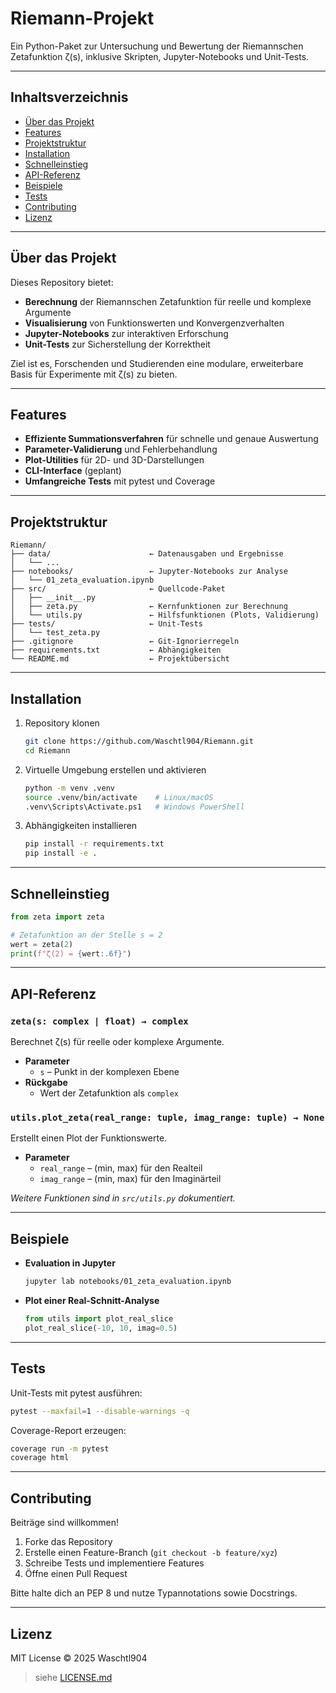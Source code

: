 # Riemann-Projekt

Ein Python-Paket zur Untersuchung und Bewertung der Riemannschen Zetafunktion ζ(s), inklusive Skripten, Jupyter-Notebooks und Unit-Tests.

---

## Inhaltsverzeichnis

- [Über das Projekt](#über-das-projekt)  
- [Features](#features)  
- [Projektstruktur](#projektstruktur)  
- [Installation](#installation)  
- [Schnelleinstieg](#schnelleinstieg)  
- [API-Referenz](#api-referenz)  
- [Beispiele](#beispiele)  
- [Tests](#tests)  
- [Contributing](#contributing)  
- [Lizenz](#lizenz)  

---

## Über das Projekt

Dieses Repository bietet:

- **Berechnung** der Riemannschen Zetafunktion für reelle und komplexe Argumente  
- **Visualisierung** von Funktionswerten und Konvergenzverhalten  
- **Jupyter-Notebooks** zur interaktiven Erforschung  
- **Unit-Tests** zur Sicherstellung der Korrektheit  

Ziel ist es, Forschenden und Studierenden eine modulare, erweiterbare Basis für Experimente mit ζ(s) zu bieten.

---

## Features

- **Effiziente Summationsverfahren** für schnelle und genaue Auswertung  
- **Parameter-Validierung** und Fehlerbehandlung  
- **Plot-Utilities** für 2D- und 3D-Darstellungen  
- **CLI-Interface** (geplant)  
- **Umfangreiche Tests** mit pytest und Coverage  

---

## Projektstruktur

```text
Riemann/
├── data/                      ← Datenausgaben und Ergebnisse
│   └── ...
├── notebooks/                 ← Jupyter-Notebooks zur Analyse
│   └── 01_zeta_evaluation.ipynb
├── src/                       ← Quellcode-Paket
│   ├── __init__.py
│   ├── zeta.py                ← Kernfunktionen zur Berechnung
│   └── utils.py               ← Hilfsfunktionen (Plots, Validierung)
├── tests/                     ← Unit-Tests
│   └── test_zeta.py
├── .gitignore                 ← Git-Ignorierregeln
├── requirements.txt           ← Abhängigkeiten
└── README.md                  ← Projektübersicht
```

---

## Installation

1. Repository klonen  
   ```bash
   git clone https://github.com/Waschtl904/Riemann.git
   cd Riemann
   ```

2. Virtuelle Umgebung erstellen und aktivieren  
   ```bash
   python -m venv .venv
   source .venv/bin/activate    # Linux/macOS
   .venv\Scripts\Activate.ps1   # Windows PowerShell
   ```

3. Abhängigkeiten installieren  
   ```bash
   pip install -r requirements.txt
   pip install -e .
   ```

---

## Schnelleinstieg

```python
from zeta import zeta

# Zetafunktion an der Stelle s = 2
wert = zeta(2)
print(f"ζ(2) = {wert:.6f}")  
```

---

## API-Referenz

### `zeta(s: complex | float) → complex`

Berechnet ζ(s) für reelle oder komplexe Argumente.  
- **Parameter**  
  - `s` – Punkt in der komplexen Ebene  
- **Rückgabe**  
  - Wert der Zetafunktion als `complex`

### `utils.plot_zeta(real_range: tuple, imag_range: tuple) → None`

Erstellt einen Plot der Funktionswerte.  
- **Parameter**  
  - `real_range` – (min, max) für den Realteil  
  - `imag_range` – (min, max) für den Imaginärteil  

*Weitere Funktionen sind in `src/utils.py` dokumentiert.*

---

## Beispiele

- **Evaluation in Jupyter**  
  ```bash
  jupyter lab notebooks/01_zeta_evaluation.ipynb
  ```
- **Plot einer Real-Schnitt-Analyse**  
  ```python
  from utils import plot_real_slice
  plot_real_slice(-10, 10, imag=0.5)
  ```

---

## Tests

Unit-Tests mit pytest ausführen:  
```bash
pytest --maxfail=1 --disable-warnings -q
```

Coverage-Report erzeugen:  
```bash
coverage run -m pytest
coverage html
```

---

## Contributing

Beiträge sind willkommen!  
1. Forke das Repository  
2. Erstelle einen Feature-Branch (`git checkout -b feature/xyz`)  
3. Schreibe Tests und implementiere Features  
4. Öffne einen Pull Request  

Bitte halte dich an PEP 8 und nutze Typannotations sowie Docstrings.

---

## Lizenz

MIT License © 2025 Waschtl904  
> siehe [LICENSE.md](LICENSE.md)
